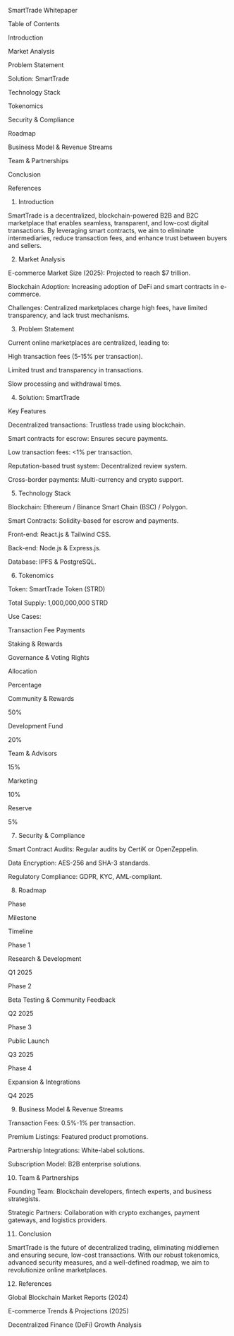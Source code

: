 SmartTrade Whitepaper

Table of Contents

Introduction

Market Analysis

Problem Statement

Solution: SmartTrade

Technology Stack

Tokenomics

Security & Compliance

Roadmap

Business Model & Revenue Streams

Team & Partnerships

Conclusion

References

1. Introduction

SmartTrade is a decentralized, blockchain-powered B2B and B2C marketplace that enables seamless, transparent, and low-cost digital transactions. By leveraging smart contracts, we aim to eliminate intermediaries, reduce transaction fees, and enhance trust between buyers and sellers.

2. Market Analysis

E-commerce Market Size (2025): Projected to reach $7 trillion.

Blockchain Adoption: Increasing adoption of DeFi and smart contracts in e-commerce.

Challenges: Centralized marketplaces charge high fees, have limited transparency, and lack trust mechanisms.

3. Problem Statement

Current online marketplaces are centralized, leading to:

High transaction fees (5-15% per transaction).

Limited trust and transparency in transactions.

Slow processing and withdrawal times.

4. Solution: SmartTrade

Key Features

Decentralized transactions: Trustless trade using blockchain.

Smart contracts for escrow: Ensures secure payments.

Low transaction fees: <1% per transaction.

Reputation-based trust system: Decentralized review system.

Cross-border payments: Multi-currency and crypto support.

5. Technology Stack

Blockchain: Ethereum / Binance Smart Chain (BSC) / Polygon.

Smart Contracts: Solidity-based for escrow and payments.

Front-end: React.js & Tailwind CSS.

Back-end: Node.js & Express.js.

Database: IPFS & PostgreSQL.

6. Tokenomics

Token: SmartTrade Token (STRD)

Total Supply: 1,000,000,000 STRD

Use Cases:

Transaction Fee Payments

Staking & Rewards

Governance & Voting Rights

Allocation

Percentage

Community & Rewards

50%

Development Fund

20%

Team & Advisors

15%

Marketing

10%

Reserve

5%

7. Security & Compliance

Smart Contract Audits: Regular audits by CertiK or OpenZeppelin.

Data Encryption: AES-256 and SHA-3 standards.

Regulatory Compliance: GDPR, KYC, AML-compliant.

8. Roadmap

Phase

Milestone

Timeline

Phase 1

Research & Development

Q1 2025

Phase 2

Beta Testing & Community Feedback

Q2 2025

Phase 3

Public Launch

Q3 2025

Phase 4

Expansion & Integrations

Q4 2025

9. Business Model & Revenue Streams

Transaction Fees: 0.5%-1% per transaction.

Premium Listings: Featured product promotions.

Partnership Integrations: White-label solutions.

Subscription Model: B2B enterprise solutions.

10. Team & Partnerships

Founding Team: Blockchain developers, fintech experts, and business strategists.

Strategic Partners: Collaboration with crypto exchanges, payment gateways, and logistics providers.

11. Conclusion

SmartTrade is the future of decentralized trading, eliminating middlemen and ensuring secure, low-cost transactions. With our robust tokenomics, advanced security measures, and a well-defined roadmap, we aim to revolutionize online marketplaces.

12. References

Global Blockchain Market Reports (2024)

E-commerce Trends & Projections (2025)

Decentralized Finance (DeFi) Growth Analysis

